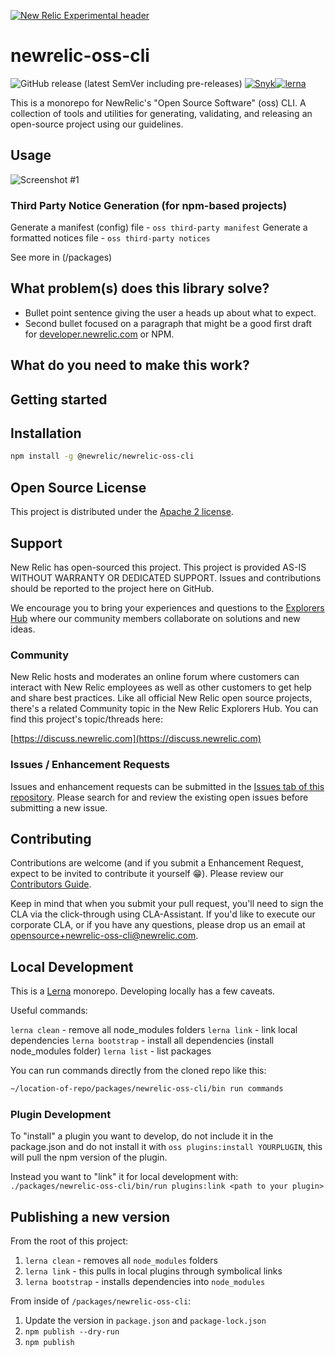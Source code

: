 [![New Relic Experimental header](https://github.com/newrelic/opensource-website/raw/master/src/images/categories/Experimental.png)](https://opensource.newrelic.com/oss-category/#new-relic-experimental)

# newrelic-oss-cli

![GitHub release (latest SemVer including pre-releases)](https://img.shields.io/github/v/release/newrelic/newrelic-oss-cli?include_prereleases&sort=semver) [![Snyk](https://snyk.io/test/github/newrelic/newrelic-oss-cli/badge.svg)](https://snyk.io/test/github/newrelic/newrelic-oss-cli)[![lerna](https://img.shields.io/badge/maintained%20with-lerna-cc00ff.svg)](https://lerna.js.org/)

This is a monorepo for NewRelic's "Open Source Software" (oss) CLI. A collection of tools and utilities for generating, validating, and releasing an open-source project using our guidelines.

## Usage

![Screenshot #1](screenshots/screenshot_01.png)

### Third Party Notice Generation (for npm-based projects)

Generate a manifest (config) file - `oss third-party manifest`
Generate a formatted notices file - `oss third-party notices`

See more in (/packages)

## What problem(s) does this library solve?

- Bullet point sentence giving the user a heads up about what to expect.
- Second bullet focused on a paragraph that might be a good first draft for [developer.newrelic.com](https://developer.newrelic.com) or NPM.

## What do you need to make this work?

## Getting started

## Installation

```bash
npm install -g @newrelic/newrelic-oss-cli
```

## Open Source License

This project is distributed under the [Apache 2 license](LICENSE).

## Support

New Relic has open-sourced this project. This project is provided AS-IS WITHOUT WARRANTY OR DEDICATED SUPPORT. Issues and contributions should be reported to the project here on GitHub.

We encourage you to bring your experiences and questions to the [Explorers Hub](https://discuss.newrelic.com) where our community members collaborate on solutions and new ideas.

### Community

New Relic hosts and moderates an online forum where customers can interact with New Relic employees as well as other customers to get help and share best practices. Like all official New Relic open source projects, there's a related Community topic in the New Relic Explorers Hub. You can find this project's topic/threads here:

[https://discuss.newrelic.com](https://discuss.newrelic.com)

### Issues / Enhancement Requests

Issues and enhancement requests can be submitted in the [Issues tab of this repository](../../issues). Please search for and review the existing open issues before submitting a new issue.

## Contributing

Contributions are welcome (and if you submit a Enhancement Request, expect to be invited to contribute it yourself :grin:). Please review our [Contributors Guide](CONTRIBUTING.md).

Keep in mind that when you submit your pull request, you'll need to sign the CLA via the click-through using CLA-Assistant. If you'd like to execute our corporate CLA, or if you have any questions, please drop us an email at opensource+newrelic-oss-cli@newrelic.com.

## Local Development

This is a [Lerna](https://github.com/lerna/lerna) monorepo. Developing locally has a few caveats.

Useful commands:

`lerna clean` - remove all node_modules folders
`lerna link` - link local dependencies
`lerna bootstrap` - install all dependencies (install node_modules folder)
`lerna list` - list packages

You can run commands directly from the cloned repo like this:

```bash
~/location-of-repo/packages/newrelic-oss-cli/bin run commands
```

### Plugin Development

To "install" a plugin you want to develop, do not include it in the package.json and do not install it with `oss plugins:install YOURPLUGIN`, this will pull the npm version of the plugin.

Instead you want to "link" it for local development with:
`./packages/newrelic-oss-cli/bin/run plugins:link <path to your plugin>`

## Publishing a new version

From the root of this project:

1. `lerna clean` - removes all `node_modules` folders
1. `lerna link` - this pulls in local plugins through symbolical links
1. `lerna bootstrap` - installs dependencies into `node_modules`

From inside of `/packages/newrelic-oss-cli`:

1. Update the version in `package.json` and `package-lock.json`
1. `npm publish --dry-run`
1. `npm publish`

